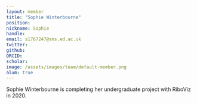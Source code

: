 ```yaml
---
layout: member
title: "Sophie Winterbourne"
position: 
nickname: Sophie
handle: 
email: s1767247@sms.ed.ac.uk
twitter: 
github: 
ORCID: 
scholar: 
image: /assets/images/team/default-member.png
alum: true
---
```


Sophie Winterbourne is completing her undergraduate project with RiboViz in 2020. 
